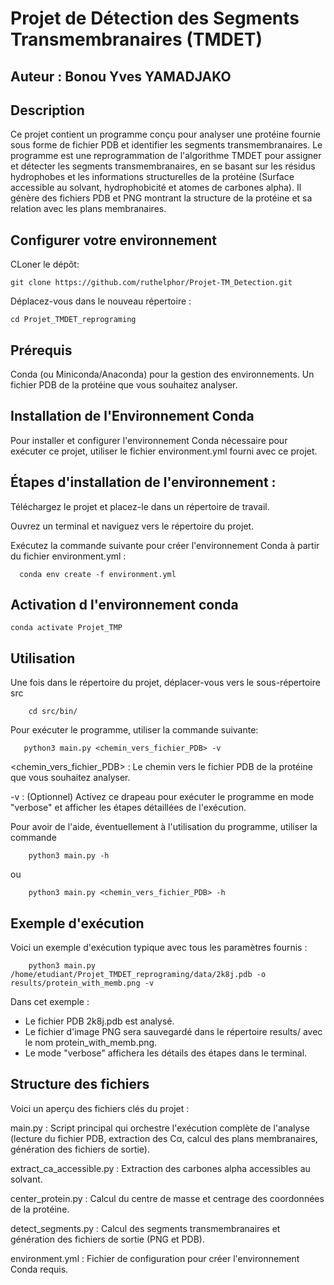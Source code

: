 # Projet de Détection des Segments Transmembranaires (TMDET)

## Auteur : Bonou Yves YAMADJAKO

## Description

Ce projet contient un programme conçu pour analyser une protéine fournie sous forme de fichier PDB et identifier les segments transmembranaires. Le programme est une reprogrammation de l'algorithme TMDET pour assigner et détecter les segments transmembranaires, en se basant sur les résidus hydrophobes et les informations structurelles de la protéine (Surface accessible au solvant, hydrophobicité et atomes de carbones alpha). Il génère des fichiers PDB et PNG montrant la structure de la protéine et sa relation avec les plans membranaires.

## Configurer votre environnement

CLoner le dépôt:

    git clone https://github.com/ruthelphor/Projet-TM_Detection.git

Déplacez-vous dans le nouveau répertoire :

    cd Projet_TMDET_reprograming

## Prérequis

Conda (ou Miniconda/Anaconda) pour la gestion des environnements.
Un fichier PDB de la protéine que vous souhaitez analyser.

## Installation de l'Environnement Conda

Pour installer et configurer l'environnement Conda nécessaire pour exécuter ce projet, utiliser le fichier environment.yml fourni avec ce projet.

## Étapes d'installation de l'environnement :

  Téléchargez le projet et placez-le dans un répertoire de travail.

  Ouvrez un terminal et naviguez vers le répertoire du projet.

  Exécutez la commande suivante pour créer l'environnement Conda à partir du fichier environment.yml :

      conda env create -f environment.yml

## Activation d l'environnement conda

    conda activate Projet_TMP

## Utilisation

 Une fois dans le répertoire du projet, déplacer-vous vers le sous-répertoire src

        cd src/bin/

 Pour exécuter le programme, utiliser la commande suivante:

       python3 main.py <chemin_vers_fichier_PDB> -v

  <chemin_vers_fichier_PDB> : Le chemin vers le fichier PDB de la protéine que vous souhaitez analyser.


  -v : (Optionnel) Activez ce drapeau pour exécuter le programme en mode "verbose" et afficher les étapes détaillées de l'exécution.

   Pour avoir de l'aide, éventuellement à l'utilisation du programme, utiliser la commande

        python3 main.py -h

   ou

        python3 main.py <chemin_vers_fichier_PDB> -h

## Exemple d'exécution

   Voici un exemple d'exécution typique avec tous les paramètres fournis :

        python3 main.py /home/etudiant/Projet_TMDET_reprograming/data/2k8j.pdb -o results/protein_with_memb.png -v

   Dans cet exemple :

   - Le fichier PDB 2k8j.pdb est analysé.
   - Le fichier d'image PNG sera sauvegardé dans le répertoire results/ avec le nom protein_with_memb.png.
   - Le mode "verbose" affichera les détails des étapes dans le terminal.

## Structure des fichiers

   Voici un aperçu des fichiers clés du projet :

   main.py : Script principal qui orchestre l'exécution complète de l'analyse (lecture du fichier PDB, extraction des Cα, calcul des plans membranaires, génération des fichiers de sortie).

   extract_ca_accessible.py : Extraction des carbones alpha accessibles au solvant.

   center_protein.py : Calcul du centre de masse et centrage des coordonnées de la protéine.

   detect_segments.py : Calcul des segments transmembranaires et génération des fichiers de sortie (PNG et PDB).

   environment.yml : Fichier de configuration pour créer l'environnement Conda requis.


        





